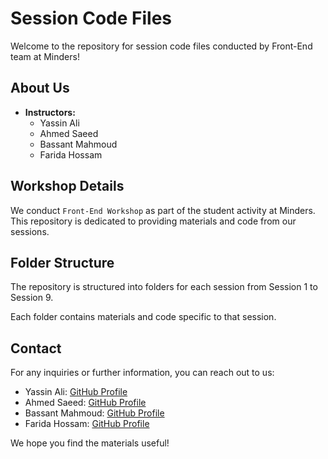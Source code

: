 # Session Code Files

Welcome to the repository for session code files conducted by Front-End team at Minders!

## About Us

- **Instructors:**
  - Yassin Ali
  - Ahmed Saeed
  - Bassant Mahmoud
  - Farida Hossam

## Workshop Details

We conduct `Front-End Workshop` as part of the student activity at Minders. This repository is dedicated to providing materials and code from our sessions.

## Folder Structure

The repository is structured into folders for each session from Session 1 to Session 9.

Each folder contains materials and code specific to that session.

## Contact

For any inquiries or further information, you can reach out to us:
- Yassin Ali: [GitHub Profile](https://github.com/YassenAli)
- Ahmed Saeed: [GitHub Profile](https://github.com/saeedmhmoud100)
- Bassant Mahmoud: [GitHub Profile](#)
- Farida Hossam: [GitHub Profile](https://github.com/fardiaahossaam)

We hope you find the materials useful!
